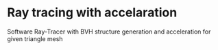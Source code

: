 # Ray tracing with accelaration 
Software Ray-Tracer with BVH structure generation and acceleration for given triangle mesh
